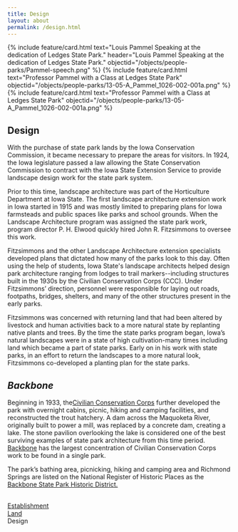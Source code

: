 ```yaml
---
title: Design
layout: about
permalink: /design.html
---
```


<div class="card-group">
{% include feature/card.html text="Louis Pammel Speaking at the dedication of Ledges State Park." header="Louis Pammel Speaking at the dedication of Ledges State Park." objectid="/objects/people-parks/Pammel-speech.png" %}
{% include feature/card.html text="Professor Pammel with a Class at Ledges State Park" objectid="/objects/people-parks/13-05-A_Pammel_1026-002-001a.png" %}
{% include feature/card.html text="Professor Pammel with a Class at Ledges State Park" objectid="/objects/people-parks/13-05-A_Pammel_1026-002-001a.png" %}
</div>


## Design

With the purchase of state park lands by the Iowa Conservation Commission, it became necessary to prepare the areas for visitors. In 1924, the Iowa legislature passed a law allowing the State Conservation Commission to contract with the Iowa State Extension Service to provide landscape design work for the state park system.

 

Prior to this time, landscape architecture was part of the Horticulture Department at Iowa State. The first landscape architecture extension work in Iowa started in 1915 and was mostly limited to preparing plans for Iowa farmsteads and public spaces like parks and school grounds. When the Landscape Architecture program was assigned the state park work, program director P. H. Elwood quickly hired John R. Fitzsimmons to oversee this work.

 

Fitzsimmons and the other Landscape Architecture extension specialists developed plans that dictated how many of the parks look to this day. Often using the help of students, Iowa State's landscape architects helped design park architecture ranging from lodges to trail markers--including structures built in the 1930s by the Civilian Conservation Corps (CCC). Under Fitzsimmons’ direction, personnel were responsible for laying out roads, footpaths, bridges, shelters, and many of the other structures present in the early parks.

 

Fitzsimmons was concerned with returning land that had been altered by livestock and human activities back to a more natural state by replanting native plants and trees. By the time the state parks program began, Iowa’s natural landscapes were in a state of high cultivation-many times including land which became a part of state parks. Early on in his work with state parks, in an effort to return the landscapes to a more natural look, Fitzsimmons co-developed a planting plan for the state parks.

## <i>Backbone</i>

Beginning in 1933, the<a href="establishment#CCC">Civilian Conservation Corps</a> further developed the park with overnight cabins, picnic, hiking and camping facilities, and reconstructed the trout hatchery. A dam across the Maquoketa River, originally built to power a mill, was replaced by a concrete dam, creating a lake. The stone pavilion overlooking the lake is considered one of the best surviving examples of state park architecture from this time period. <a href="http://www.iowadnr.gov/Places-to-Go/State-Parks/Iowa-State-Parks/ParkDetails/ParkID/610105">Backbone</a> has the largest concentration of Civilian Conservation Corps work to be found in a single park.

 

The park’s bathing area, picnicking, hiking and camping area and Richmond Springs are listed on the National Register of Historic Places as the <a href="https://npgallery.nps.gov/NRHP/AssetDetail?assetID=ffdfee33-0d9b-4007-b027-e974145bd21f">Backbone State Park Historic District.</a>

<span></span><span></span><span></span><br><a href="Establishment">Establishment</a> <br> <a href="land.html">Land</a> <br>Design
<br>
<br>